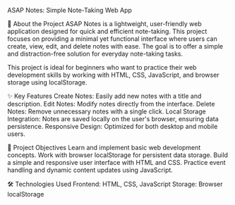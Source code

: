 ASAP Notes: Simple Note-Taking Web App


📖 About the Project
ASAP Notes is a lightweight, user-friendly web application designed for quick and efficient note-taking. This project focuses on providing a minimal yet functional interface where users can create, view, edit, and delete notes with ease. The goal is to offer a simple and distraction-free solution for everyday note-taking tasks.

This project is ideal for beginners who want to practice their web development skills by working with HTML, CSS, JavaScript, and browser storage using localStorage.

✨ Key Features
Create Notes: Easily add new notes with a title and description.
Edit Notes: Modify notes directly from the interface.
Delete Notes: Remove unnecessary notes with a single click.
Local Storage Integration: Notes are saved locally on the user's browser, ensuring data persistence.
Responsive Design: Optimized for both desktop and mobile users.

🎯 Project Objectives
Learn and implement basic web development concepts.
Work with browser localStorage for persistent data storage.
Build a simple and responsive user interface with HTML and CSS.
Practice event handling and dynamic content updates using JavaScript.

🛠️ Technologies Used
Frontend: HTML, CSS, JavaScript
Storage: Browser localStorage
